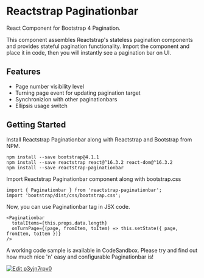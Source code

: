 # Reactstrap Paginationbar
React Component for Bootstrap 4 Pagination.

This component assembles Reactstrap's stateless pagination components and provides stateful pagination functionality. Import the component and place it in code, then you will instantly see a pagination bar on UI.

## Features
* Page number visibility level
* Turning page event for updating pagination target
* Synchronizion with other paginationbars
* Ellipsis usage switch

## Getting Started
Install Reactstrap Paginationbar along with Reactstrap and Bootstrap from NPM.

    npm install --save bootstrap@4.1.1
    npm install --save reactstrap react@^16.3.2 react-dom@^16.3.2
    npm install --save reactstrap-paginationbar

Import Reactstrap Paginationbar component along with bootstrap.css

    import { Paginationbar } from 'reactstrap-paginationbar';
    import 'bootstrap/dist/css/bootstrap.css';

Now, you can use Paginationbar tag in JSX code.

    <Paginationbar
      totalItems={this.props.data.length}
      onTurnPage={(page, fromItem, toItem) => this.setState({ page, fromItem, toItem })}
    />


A working code sample is available in CodeSandbox. Please try and find out how much nice 'n' easy and configurable Paginationbar is!

[![Edit p3yjn7rpv0](https://codesandbox.io/static/img/play-codesandbox.svg)](https://codesandbox.io/s/p3yjn7rpv0?fontsize=14)
